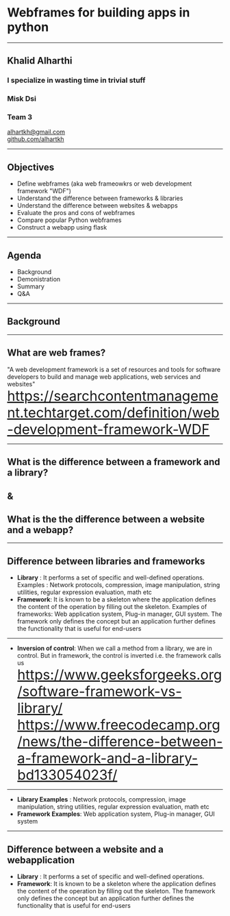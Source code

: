 # Webframes for building apps in python 

---

## Khalid Alharthi

### I specialize in wasting time in trivial stuff
### Misk Dsi
### Team 3

<!-- .slide: style="text-align: left;"> -->
<i class="fas fa-envelope"></i>  alhartkh@gmail.com<br>
<i class="fab fa-github"></i><a href="https://github.com/alhartkh">  github.com/alhartkh</a>

---

## Objectives
<!-- .slide: style="text-align: left;"> -->
* Define webframes (aka web frameowkrs or web development framework "WDF")
* Understand the difference between frameworks & libraries
* Understand the difference between websites & webapps
* Evaluate the pros and cons of webframes
* Compare popular Python webframes 
* Construct a webapp using flask 

---

## Agenda
<!-- .slide: style="text-align: left;"> -->
- Background<br>
- Demonistration<br>
- Summary<br>
- Q&A<br>

---

## Background 

---

## What are web frames?
<!-- .slide: style="text-align: left;"> -->
"A web development framework is a set of resources and tools for software developers to build and manage web applications, web services and websites"<br>
<font size="6"><a href="https://searchcontentmanagement.techtarget.com/definition/web-development-framework-WDF">https://searchcontentmanagement.techtarget.com/definition/web-development-framework-WDF</a></font> 

---

## What is the difference between a framework and a library?
## & 
## What is the the difference between a website and a webapp?

---

## Difference between libraries and frameworks
<!-- .slide: style="text-align: left;"> -->
- **Library** : It performs a set of  specific and well-defined operations. Examples : Network protocols, compression, image manipulation, string utilities, regular expression evaluation, math etc<br>
- **Framework**: It is known to be a skeleton where the application defines the content of the operation by filling out the skeleton. Examples of frameworks: Web application system, Plug-in manager, GUI system. The framework only defines the concept but an application further defines the functionality that is useful for end-users<br>

------

- **Inversion of control**: When we call a method from a library, we are in control. But in framework, the control is inverted i.e. the framework calls us<br>
<font size="6"><a href="https://www.geeksforgeeks.org/software-framework-vs-library/
https://www.freecodecamp.org/news/the-difference-between-a-framework-and-a-library-bd133054023f/">https://www.geeksforgeeks.org/software-framework-vs-library/
https://www.freecodecamp.org/news/the-difference-between-a-framework-and-a-library-bd133054023f/
</a></font> 

------

- **Library Examples** : Network protocols, compression, image manipulation, string utilities, regular expression evaluation, math etc<br>
- **Framework Examples**:  Web application system, Plug-in manager, GUI system<br>

---

## Difference between a website and a webapplication
<!-- .slide: style="text-align: left;"> -->
- **Library** : It performs a set of  specific and well-defined operations.<br>
- **Framework**: It is known to be a skeleton where the application defines the content of the operation by filling out the skeleton. The framework only defines the concept but an application further defines the functionality that is useful for end-users<br>
